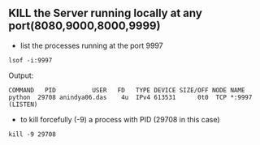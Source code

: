 ## KILL the Server running locally at any port(8080,9000,8000,9999)
- list the processes running at the port 9997
```
lsof -i:9997
```

Output:
```
COMMAND   PID          USER   FD   TYPE DEVICE SIZE/OFF NODE NAME
python  29708 anindya06.das    4u  IPv4 613531      0t0  TCP *:9997 (LISTEN)
```

- to kill forcefully (-9) a process with PID (29708 in this case)
```
kill -9 29708
```
